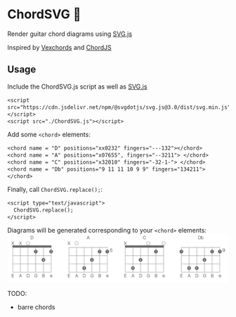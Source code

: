 # ChordSVG 🎸

Render guitar chord diagrams using [SVG.js](https://svgjs.com/)

Inspired by [Vexchords](https://github.com/0xfe/vexchords) and [ChordJS](https://github.com/acspike/ChordJS)


## Usage


Include the ChordSVG.js script as well as [SVG.js](https://svgjs.com/)

```
<script src="https://cdn.jsdelivr.net/npm/@svgdotjs/svg.js@3.0/dist/svg.min.js"></script>
<script src="./ChordSVG.js"></script>
```


Add some `<chord>` elements:

```
<chord name = "D" positions="xx0232" fingers="---132"></chord>
<chord name = "A" positions="x07655", fingers="--3211"> </chord>
<chord name = "C" positions="x32010" fingers="-32-1-"> </chord>
<chord name = "Db" positions="9 11 11 10 9 9" fingers="134211"> </chord>
```


Finally, call `ChordSVG.replace();`:

```
<script type="text/javascript">
  ChordSVG.replace();
</script>
```

Diagrams will be generated corresponding to your `<chord>` elements:
![image of chord diagrams](https://raw.githubusercontent.com/mwcm/ChordSVG/master/diagrams.png)

TODO:
- barre chords
